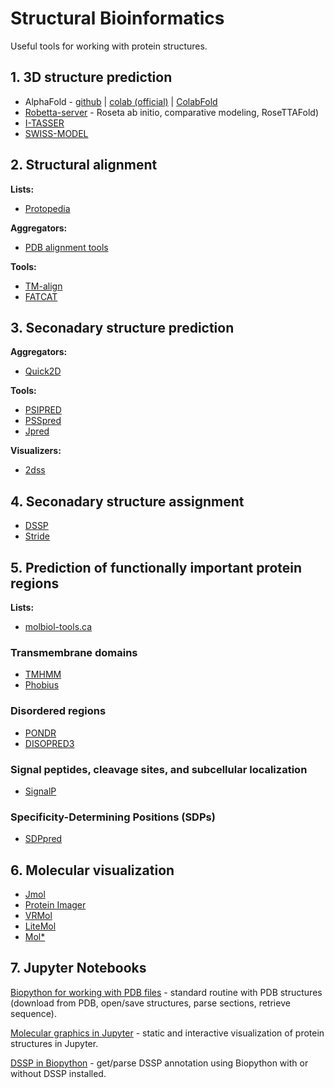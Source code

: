 # Structural Bioinformatics

Useful tools for working with protein structures.

## 1. 3D structure prediction

- AlphaFold - [github](https://github.com/deepmind/alphafold) | [colab (official)](https://colab.research.google.com/github/deepmind/alphafold/blob/main/notebooks/AlphaFold.ipynb) | [ColabFold](https://colab.research.google.com/github/sokrypton/ColabFold/blob/main/AlphaFold2.ipynb)
- [Robetta-server](http://robetta.bakerlab.org/) - Roseta ab initio, comparative modeling, RoseTTAFold)
- [I-TASSER](https://seq2fun.dcmb.med.umich.edu//I-TASSER/)
- [SWISS-MODEL](https://swissmodel.expasy.org/)

## 2. Structural alignment

**Lists:**

- [Protopedia](https://proteopedia.org/wiki/index.php/Structure_superposition_tools)

**Aggregators:**

- [PDB alignment tools](https://www.rcsb.org/alignment)

**Tools:**

- [TM-align](https://zhanggroup.org/TM-align/) 
- [FATCAT](http://fatcat.godziklab.org/)

## 3. Seconadary structure prediction

**Aggregators:**

- [Quick2D](https://toolkit.tuebingen.mpg.de/tools/quick2d)

**Tools:**

- [PSIPRED](http://bioinf.cs.ucl.ac.uk/psipred)
- [PSSpred](https://zhanggroup.org/PSSpred/)
- [Jpred](https://www.compbio.dundee.ac.uk/jpred4/index.html) 

**Visualizers:**

- [2dss](http://genome.lcqb.upmc.fr/2dss)

## 4. Seconadary structure assignment

- [DSSP](https://swift.cmbi.umcn.nl/gv/dssp)
- [Stride](https://webclu.bio.wzw.tum.de/stride/)

## 5. Prediction of functionally important protein regions

**Lists:**

- [molbiol-tools.ca](https://molbiol-tools.ca/Protein_secondary_structure.htm)

### Transmembrane domains

- [TMHMM](https://dtu.biolib.com/DeepTMHMM)
- [Phobius](https://phobius.sbc.su.se/) 

### Disordered regions

- [PONDR](http://www.pondr.com)
- [DISOPRED3](http://bioinf.cs.ucl.ac.uk/psipred/) 

### Signal peptides, cleavage sites, and subcellular localization

- [SignalP](https://services.healthtech.dtu.dk/service.php?SignalP) 

### Specificity-Determining Positions (SDPs)

- [SDPpred](http://bioinf.fbb.msu.ru/SDPpred/) 

## 6. Molecular visualization

- [Jmol](https://jmol.sourceforge.net/)
- [Protein Imager](https://3dproteinimaging.com/protein-imager/)
- [VRMol](https://vrmol.net/)
- [LiteMol](https://www.litemol.org/)
- [Mol*](https://molstar.org/)

## 7. Jupyter Notebooks

[Biopython for working with PDB files](https://colab.research.google.com/github/kluwik/structural-bioinformatics/blob/main/Biopython_for_working_with_PDB_files.ipynb) - standard routine with PDB structures (download from PDB, open/save structures, parse sections, retrieve sequence).

[Molecular graphics in Jupyter](https://colab.research.google.com/github/kluwik/structural-bioinformatics/blob/main/Molecular_graphics_in_Jupyter.ipynb) - static and interactive visualization of protein structures in Jupyter.

[DSSP in Biopython](https://colab.research.google.com/github/kluwik/structural-bioinformatics/blob/main/DSSP_Biopython.ipynb) - get/parse DSSP annotation using Biopython with or without DSSP installed.
